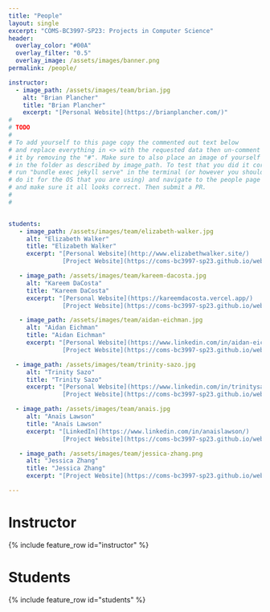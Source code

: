 ```yaml
---
title: "People"
layout: single
excerpt: "COMS-BC3997-SP23: Projects in Computer Science"
header:
  overlay_color: "#00A"
  overlay_filter: "0.5"
  overlay_image: /assets/images/banner.png
permalink: /people/

instructor:
  - image_path: /assets/images/team/brian.jpg
    alt: "Brian Plancher"
    title: "Brian Plancher"
    excerpt: "[Personal Website](https://brianplancher.com/)"
#
# TODO
#
# To add yourself to this page copy the commented out text below
# and replace everything in <> with the requested data then un-comment
# it by removing the "#". Make sure to also place an image of yourself
# in the folder as described by image_path. To test that you did it correct
# run "bundle exec jekyll serve" in the terminal (or however you should
# do it for the OS that you are using) and navigate to the people page
# and make sure it all looks correct. Then submit a PR.
#
#


students:
   - image_path: /assets/images/team/elizabeth-walker.jpg
     alt: "Elizabeth Walker"
     title: "Elizabeth Walker"
     excerpt: "[Personal Website](http://www.elizabethwalker.site/)
               [Project Website](https://coms-bc3997-sp23.github.io/website-19ewalker)"

   - image_path: /assets/images/team/kareem-dacosta.jpg
     alt: "Kareem DaCosta"
     title: "Kareem DaCosta"
     excerpt: "[Personal Website](https://kareemdacosta.vercel.app/)
               [Project Website](https://coms-bc3997-sp23.github.io/website-KareemDaCosta/)"

   - image_path: /assets/images/team/aidan-eichman.jpg
     alt: "Aidan Eichman"
     title: "Aidan Eichman"
     excerpt: "[Personal Website](https://www.linkedin.com/in/aidan-eichman/)
               [Project Website](https://coms-bc3997-sp23.github.io/website-AidanNEichman)"

  - image_path: /assets/images/team/trinity-sazo.jpg
     alt: "Trinity Sazo"
     title: "Trinity Sazo"
     excerpt: "[Personal Website](https://www.linkedin.com/in/trinitysazo/)
               [Project Website](https://coms-bc3997-sp23.github.io/website-tsazo/)"

  - image_path: /assets/images/team/anais.jpg
     alt: "Anaïs Lawson"
     title: "Anaïs Lawson"
     excerpt: "[LinkedIn](https://www.linkedin.com/in/anaislawson/)
               [Project Website](https://coms-bc3997-sp23.github.io/website-anaisnlawson)"

   - image_path: /assets/images/team/jessica-zhang.png
     alt: "Jessica Zhang"
     title: "Jessica Zhang"
     excerpt: "[Project Website](https://coms-bc3997-sp23.github.io/website-jz3453)"

---
```


# Instructor

{% include feature_row id="instructor" %}

# Students

{% include feature_row id="students" %}
